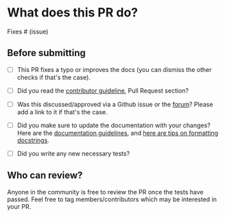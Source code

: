 # What does this PR do?

<!--
Congratulations! You've made it this far! You're not quite done yet though.

Once merged, your PR is going to appear in the release notes with the title you set, so make sure it's a great title that fully reflects the extent of your awesome contribution.

Then, please replace this with a description of the change and which issue is fixed (if applicable). Please also include relevant motivation and context. List any dependencies (if any) that are required for this change.

Once you're done, someone will review your PR shortly (see the section "Who can review?" below to tag some potential reviewers). They may suggest changes to make the code even better. If no one reviewed your PR after a week has passed, don't hesitate to post a new comment @-mentioning the same persons---sometimes notifications get lost.
-->

<!-- Remove if not applicable -->

Fixes # (issue)


## Before submitting
- [ ] This PR fixes a typo or improves the docs (you can dismiss the other checks if that's the case).
- [ ] Did you read the [contributor guideline](https://github.com/huggingface/transformers/blob/master/CONTRIBUTING.md#start-contributing-pull-requests),
      Pull Request section?
- [ ] Was this discussed/approved via a Github issue or the [forum](https://discuss.huggingface.co/)? Please add a link
      to it if that's the case.
- [ ] Did you make sure to update the documentation with your changes? Here are the
      [documentation guidelines](https://github.com/huggingface/transformers/tree/master/docs), and
      [here are tips on formatting docstrings](https://github.com/huggingface/transformers/tree/master/docs#writing-source-documentation).
- [ ] Did you write any new necessary tests?


## Who can review?

Anyone in the community is free to review the PR once the tests have passed. Feel free to tag
members/contributors which may be interested in your PR.

<!-- Your PR will be replied to more quickly if you can figure out the right person to tag with @

 If you know how to use git blame, that is the easiest way, otherwise, here is a rough guide of **who to tag**.
 Please tag fewer than 3 people.

 albert, bert, xlm: @LysandreJik
 benchmarks, blenderbot, bart, marian, pegasus, encoderdecoder, longformer, reformer, t5: @patrickvonplaten
 deepspeed, fsmt: @stas00
 examples/bert-loses-patience: @JetRunner
 examples/distillation: @VictorSanh
 examples/seq2seq: @patil-suraj
 examples/token-classification: @stefan-it
 gpt2: @LysandreJik, @patrickvonplaten
 model Cards: @julien-c
 nlp datasets: [different repo](https://github.com/huggingface/nlp)
 rag: @patrickvonplaten, @lhoestq
 rust tokenizers: [different repo](https://github.com/huggingface/tokenizers)
 tensorflow: @jplu
 text generation, transfoxl, xlnet: @patrickvonplaten, @TevenLeScao
 tokenizers: @mfuntowicz
 trainer, documentation: @sgugger

 -->
